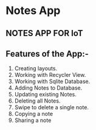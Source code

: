 # Notes App

## NOTES APP FOR IoT

## Features of the App:-
1) Creating layouts.
2) Working with Recycler View.
3) Working with Sqlite Database.
4) Adding Notes to Database.
5) Updating existing Notes.
6) Deleting all Notes.
7) Swipe to delete a single note.
8) Copying a note
9) Sharing a note
